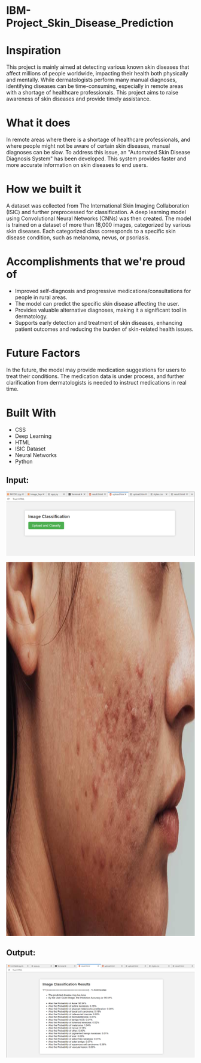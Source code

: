 # IBM-Project_Skin_Disease_Prediction

# Inspiration

This project is mainly aimed at detecting various known skin diseases that affect millions of people worldwide, impacting their health both physically and mentally. While dermatologists perform many manual diagnoses, identifying diseases can be time-consuming, especially in remote areas with a shortage of healthcare professionals. This project aims to raise awareness of skin diseases and provide timely assistance.

# What it does

In remote areas where there is a shortage of healthcare professionals, and where people might not be aware of certain skin diseases, manual diagnoses can be slow. To address this issue, an "Automated Skin Disease Diagnosis System" has been developed. This system provides faster and more accurate information on skin diseases to end users.

# How we built it

A dataset was collected from The International Skin Imaging Collaboration (ISIC) and further preprocessed for classification. A deep learning model using Convolutional Neural Networks (CNNs) was then created. The model is trained on a dataset of more than 18,000 images, categorized by various skin diseases. Each categorized class corresponds to a specific skin disease condition, such as melanoma, nevus, or psoriasis.

# Accomplishments that we're proud of

- Improved self-diagnosis and progressive medications/consultations for people in rural areas.
- The model can predict the specific skin disease affecting the user.
- Provides valuable alternative diagnoses, making it a significant tool in dermatology.
- Supports early detection and treatment of skin diseases, enhancing patient outcomes and reducing the burden of skin-related health issues.

# Future Factors

In the future, the model may provide medication suggestions for users to treat their conditions. The medication data is under process, and further clarification from dermatologists is needed to instruct medications in real time.

# Built With
- CSS
- Deep Learning
- HTML
- ISIC Dataset
- Neural Networks
- Python

## Input:
![img](Screenshot%202023-10-22%20015200.png)

<p align='center'>
  <img src="Input_img.jpg" height="1000px" width="1200px">
</p>

## Output:
![img](Screenshot%202023-10-22%20014710.png)
